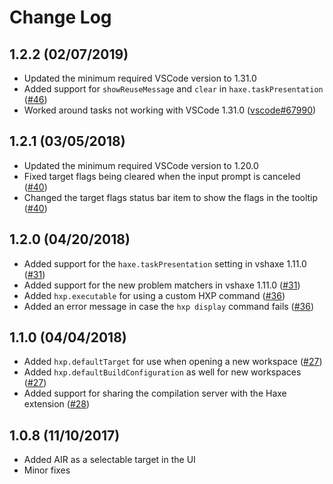# Change Log

1.2.2 (02/07/2019)
------------------

* Updated the minimum required VSCode version to 1.31.0
* Added support for `showReuseMessage` and `clear` in `haxe.taskPresentation` ([#46](https://github.com/openfl/hxp-vscode-extension/issues/46))
* Worked around tasks not working with VSCode 1.31.0 ([vscode#67990](https://github.com/Microsoft/vscode/issues/67990))

1.2.1 (03/05/2018)
------------------

* Updated the minimum required VSCode version to 1.20.0
* Fixed target flags being cleared when the input prompt is canceled ([#40](https://github.com/openfl/hxp-vscode-extension/issues/40))
* Changed the target flags status bar item to show the flags in the tooltip ([#40](https://github.com/openfl/hxp-vscode-extension/issues/40))

1.2.0 (04/20/2018)
------------------

* Added support for the `haxe.taskPresentation` setting in vshaxe 1.11.0 ([#31](https://github.com/openfl/hxp-vscode-extension/issues/31))
* Added support for the new problem matchers in vshaxe 1.11.0 ([#31](https://github.com/openfl/hxp-vscode-extension/issues/31))
* Added `hxp.executable` for using a custom HXP command ([#36](https://github.com/openfl/hxp-vscode-extension/issues/36))
* Added an error message in case the `hxp display` command fails ([#36](https://github.com/openfl/hxp-vscode-extension/issues/36))


1.1.0 (04/04/2018)
------------------

* Added `hxp.defaultTarget` for use when opening a new workspace ([#27](https://github.com/openfl/hxp-vscode-extension/issues/27))
* Added `hxp.defaultBuildConfiguration` as well for new workspaces ([#27](https://github.com/openfl/hxp-vscode-extension/issues/27))
* Added support for sharing the compilation server with the Haxe extension ([#28](https://github.com/openfl/hxp-vscode-extension/issues/28))


1.0.8 (11/10/2017)
------------------

* Added AIR as a selectable target in the UI
* Minor fixes
